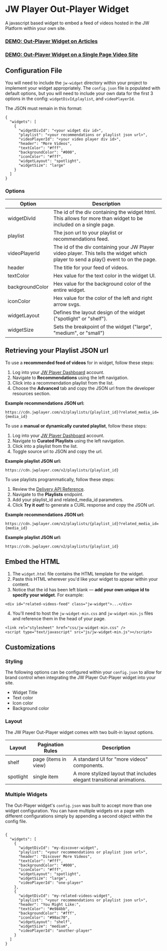 # JW Player Out-Player Widget
A javascript based widget to embed a feed of videos hosted in the JW Platform within your own site.

### [DEMO: Out-Player Widget on Articles](https://developer.jwplayer.com/jw-player/demos/advanced/out-player-widget%20-%20article%20embed/)

### [DEMO: Out-Player Widget on a Single Page Video Site](https://developer.jwplayer.com/jw-player/demos/advanced/out-player-widget%20-%20video%20app/)

## Configuration File
You will need to include the `jw-widget` directory within your project to implement your widget appropriately. The `config.json` file is populated with default options, but you will need to include your own data for the first 3 options in the config: `widgetDivId`,`playlist`, and `videoPlayerId`.

The JSON must remain in this format:
```
{
  "widgets": [
    {
      "widgetDivId": "<your widget div id>",
      "playlist": "<your recommendations or playlist json url>",
      "videoPlayerId": "<your video player div id>",
      "header": "More Videos",
      "textColor": "#fff",
      "backgroundColor": "#000",
      "iconColor": "#fff",
      "widgetLayout": "spotlight",
      "widgetSize": "large"
    }
  ]
}
```
### Options
Option | Description
------------ | -------------
widgetDivId | The id of the div containing the widget html. This allows for more than widget to be included on a single page.
playlist | The json url to your playlist or recommendations feed.
videoPlayerId | The id of the div containing your JW Player video player. This tells the widget which player to send a play() event to on the page.
header | The title for your feed of videos.
textColor | Hex value for the text color in the widget UI.
backgroundColor | Hex value for the background color of the entire widget.
iconColor | Hex value for the color of the left and right arrow svgs.
widgetLayout | Defines the layout design of the widget ("spotlight" or "shelf").
widgetSize | Sets the breakpoint of the widget ("large", "medium", or "small")

## Retrieving your Playlist JSON url
To use a **recommended feed of videos** for in widget, follow these steps:

1. Log into your [JW Player Dashboard](https://dashboard.jwplayer.com) account.
2. Navigate to **Recommendations** using the left navigation.
3. Click into a recommendation playlist from the list.
4. Choose the **Advanced** tab and copy the JSON url from the developer resources section.

**Example recommendations JSON url:**
```
https://cdn.jwplayer.com/v2/playlists/{playlist_id}?related_media_id={media_id}
```

To use a **manual or dynamically curated playlist**, follow these steps:

1. Log into your [JW Player Dashboard](https://dashboard.jwplayer.com) account.
2. Navigate to **Curated Playlists** using the left navigation.
3. Click into a playlist from the list.
4. Toggle source url to JSON and copy the url.

**Example playlist JSON url:**
```
https://cdn.jwplayer.com/v2/playlists/{playlist_id}
```

To use playlists programmatically, follow these steps:
1. Review the [Delivery API Reference](https://developer.jwplayer.com/jw-platform/docs/delivery-api-reference/#!/playlists/get_v2_playlists_playlist_id).
2. Navigate to the **Playlists** endpoint.
3. Add your playlist_id and related_media_id parameters.
4. Click **Try it out!** to generate a CURL response and copy the JSON url.

**Example recommendations JSON url:**
```
https://cdn.jwplayer.com/v2/playlists/{playlist_id}?related_media_id={media_id}
```

**Example playlist JSON url:**
```
https://cdn.jwplayer.com/v2/playlists/{playlist_id}
```

## Embed the HTML
1. The `widget.html` file contains the HTML template for the widget.
2. Paste this HTML wherever you'd like your widget to appear within your content.
3. Notice that the id has been left blank — **add your own unique id to specify your widget**.
For example:
```
<div id="related-videos-feed" class="jw-widget">...</div>
```
4. You'll need to host the `jw-widget-min.css` and `jw-widget-min.js` files and reference them in the head of your page.
```
<link rel="stylesheet" href="css/jw-widget-min.css" />
<script type="text/javascript" src="js/jw-widget-min.js"></script>
```


## Customizations

### Styling
The following options can be configured within your `config.json` to allow for brand control when integrating the JW Player Out-Player widget into your site.

* Widget Title
* Text color
* Icon color
* Background color

### Layout
The JW Player Out-Player widget comes with two built-in layout options.

Layout | Pagination Rules | Description 
------------ | -------------| -------------
shelf | page (items in view) | A standard UI for "more videos" components. 
spotlight | single item | A more stylized layout that includes elegant transitional animations.

### Multiple Widgets
The Out-Player widget's `config.json` was built to accept more than one widget configuration. You can have multiple widgets on a page with different configurations simply by appending a second object within the config file.

```

{
  "widgets": [
    {
      "widgetDivId": "my-discover-widget",
      "playlist": "<your recommendations or playlist json url>",
      "header": "Discover More Videos",
      "textColor": "#fff",
      "backgroundColor": "#000",
      "iconColor": "#fff",
      "widgetLayout": "spotlight",
      "widgetSize": "large",
      "videoPlayerId": "one-player"
    },
    {
      "widgetDivId": "my-related-videos-widget",
      "playlist": "<your recommendations or playlist json url>",
      "header": "You Might Like:",
      "textColor": "#e984bb",
      "backgroundColor": "#fff",
      "iconColor": "#98ac70",
      "widgetLayout": "shelf",
      "widgetSize": "medium",
      "videoPlayerId": "another-player"
    }
  ]
}
```
